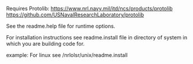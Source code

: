 Requires Protolib:
    https://www.nrl.navy.mil/itd/ncs/products/protolib
    https://github.com/USNavalResearchLaboratory/protolib

See the readme.help file for runtime options.

For installation instructions see readme.install file in directory of 
system in which you are building code for. 

example:
For linux see /nrlolsr/unix/readme.install
